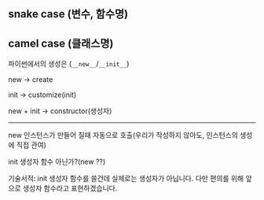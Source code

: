 ## snake case (변수, 함수명)

## camel case (클래스명)

파이썬에서의 생성은 (`__new__`/`__init__`)

new -> create

init -> customize(init)

new + init -> constructor(생성자)

---

new 인스턴스가 만들어 질때 자동으로 호출(우리가 작성하지 않아도, 인스턴스의 생성에 직접 관여)

init 생성자 함수 아닌가?(new ??)

기술서적: init 생성자 함수를 쓸건데 실제로는 생성자가 아닙니다. 다만 편의를 위해 앞으로 생성자 함수라고 표현하겠습니다. 

